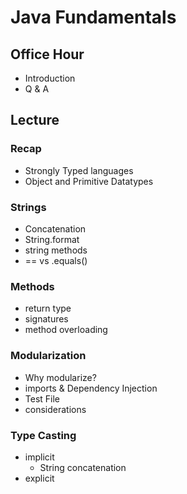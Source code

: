# Java Fundamentals

## Office Hour

- Introduction
- Q & A

## Lecture 

### Recap

- Strongly Typed languages
- Object and Primitive Datatypes


### Strings

- Concatenation
- String.format
- string methods
- == vs .equals()

### Methods

- return type
- signatures
- method overloading

### Modularization

- Why modularize? 
- imports & Dependency Injection
- Test File
- considerations

### Type Casting

- implicit
    - String concatenation
- explicit


